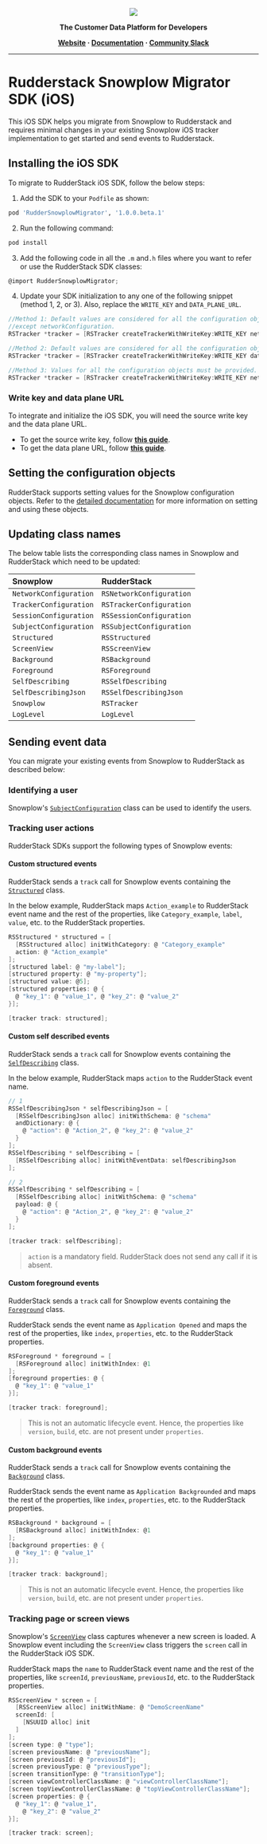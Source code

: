 <p align="center">
  <a href="https://rudderstack.com/">
    <img src="https://user-images.githubusercontent.com/59817155/121357083-1c571300-c94f-11eb-8cc7-ce6df13855c9.png">
  </a>
</p>

<p align="center"><b>The Customer Data Platform for Developers</b></p>

<p align="center">
  <b>
    <a href="https://rudderstack.com">Website</a>
    ·
    <a href="">Documentation</a>
    ·
    <a href="https://rudderstack.com/join-rudderstack-slack-community">Community Slack</a>
  </b>
</p>

---

# [](https://github.com/rudderlabs/rudder-snowplow-migrator-ios-sdk/blob/main/README.md)Rudderstack Snowplow Migrator SDK (iOS)

This iOS SDK helps you migrate from Snowplow to Rudderstack and requires minimal changes in your existing Snowplow iOS tracker implementation to get started and send events to Rudderstack.

## [](https://github.com/rudderlabs/rudder-snowplow-migrator-ios-sdk/blob/main/README.md#installing-the-javascript-sdk)Installing the iOS SDK

To migrate to RudderStack iOS SDK, follow the below steps:

1. Add the SDK to your `Podfile` as shown:

```ruby
pod 'RudderSnowplowMigrator', '1.0.0.beta.1'
```

2. Run the following command:

```ruby
pod install
```

3. Add the following code in all the `.m` and`.h` files where you want to refer or use the RudderStack SDK classes:

```objectivec
@import RudderSnowplowMigrator;
```

4. Update your SDK initialization to any one of the following snippet (method 1, 2, or 3). Also, replace the `WRITE_KEY` and `DATA_PLANE_URL`.

```objectivec
//Method 1: Default values are considered for all the configuration objects 
//except networkConfiguration.
RSTracker *tracker = [RSTracker createTrackerWithWriteKey:WRITE_KEY network:networkConfig];

//Method 2: Default values are considered for all the configuration objects.
RSTracker *tracker = [RSTracker createTrackerWithWriteKey:WRITE_KEY dataPlaneUrl:DATA_PLANE_URL];

//Method 3: Values for all the configuration objects must be provided.
RSTracker *tracker = [RSTracker createTrackerWithWriteKey:WRITE_KEY network:networkConfig configurations:@[trackerConfig]];
```

### Write key and data plane URL

To integrate and initialize the iOS SDK, you will need the source write key and the data plane URL.

- To get the source write key, follow [**this guide**](https://www.rudderstack.com/docs/get-started/glossary/#write-key).
- To get the data plane URL, follow [**this guide**](https://www.rudderstack.com/docs/rudderstack-cloud/dashboard-overview/#data-plane-url).

## Setting the configuration objects

RudderStack supports setting values for the Snowplow configuration objects. Refer to the [detailed documentation](https://www.rudderstack.com/docs/user-guides/migration-guides/snowplow-migration-guide/#setting-the-configuration-objects-for-mobile-sdks) for more information on setting and using these objects.

## Updating class names

The below table lists the corresponding class names in Snowplow and RudderStack which need to be updated:

| Snowplow    |      RudderStack    | 
| :------------- | :-------------- |
| `NetworkConfiguration` | `RSNetworkConfiguration` | 
| `TrackerConfiguration` | `RSTrackerConfiguration` | 
| `SessionConfiguration` | `RSSessionConfiguration` | 
| `SubjectConfiguration` | `RSSubjectConfiguration` |
| `Structured` | `RSStructured` | 
| `ScreenView` | `RSScreenView` | 
| `Background` | `RSBackground` | 
| `Foreground` | `RSForeground` | 
| `SelfDescribing` | `RSSelfDescribing` | 
| `SelfDescribingJson` | `RSSelfDescribingJson` |
| `Snowplow` |  `RSTracker` | 
| `LogLevel` | `LogLevel` |

## Sending event data

You can migrate your existing events from Snowplow to RudderStack as described below:

### Identifying a user

Snowplow's <a href="https://docs.snowplow.io/docs/collecting-data/collecting-from-own-applications/mobile-trackers/tracking-events/">`SubjectConfiguration`</a> class can be used to identify the users.

### Tracking user actions

RudderStack SDKs support the following types of Snowplow events:

#### Custom structured events

RudderStack sends a `track` call for Snowplow events containing the <a href="https://docs.snowplow.io/docs/collecting-data/collecting-from-own-applications/mobile-trackers/tracking-events/#creating-a-structured-event">`Structured`</a> class.

In the below example, RudderStack maps `Action_example` to RudderStack event name and the rest of the properties, like `Category_example`, `label`, `value`, etc. to the RudderStack properties.

```objectivec
RSStructured * structured = [
  [RSStructured alloc] initWithCategory: @ "Category_example"
  action: @ "Action_example"
];
[structured label: @ "my-label"];
[structured property: @ "my-property"];
[structured value: @5];
[structured properties: @ {
  @ "key_1": @ "value_1", @ "key_2": @ "value_2"
}];

[tracker track: structured];
```

#### Custom self described events

RudderStack sends a `track` call for Snowplow events containing the <a href="https://docs.snowplow.io/docs/collecting-data/collecting-from-own-applications/mobile-trackers/tracking-events/#creating-a-structured-event">`SelfDescribing`</a> class.

In the below example, RudderStack maps `action` to the RudderStack event name.

```objectivec
// 1
RSSelfDescribingJson * selfDescribingJson = [
  [RSSelfDescribingJson alloc] initWithSchema: @ "schema"
  andDictionary: @ {
    @ "action": @ "Action_2", @ "key_2": @ "value_2"
  }
];
RSSelfDescribing * selfDescribing = [
  [RSSelfDescribing alloc] initWithEventData: selfDescribingJson
];

// 2
RSSelfDescribing * selfDescribing = [
  [RSSelfDescribing alloc] initWithSchema: @ "schema"
  payload: @ {
    @ "action": @ "Action_2", @ "key_2": @ "value_2"
  }
];

[tracker track: selfDescribing];
```

>`action` is a mandatory field. RudderStack does not send any call if it is absent.

#### Custom foreground events

RudderStack sends a `track` call for Snowplow events containing the <a href="https://docs.snowplow.io/docs/collecting-data/collecting-from-own-applications/mobile-trackers/previous-versions/objective-c-tracker/objective-c-1-0-0/#foreground-and-background-events">`Foreground`</a> class.

RudderStack sends the event name as `Application Opened` and maps the rest of the properties, like `index`, `properties`, etc. to the RudderStack properties.

```objectivec
RSForeground * foreground = [
  [RSForeground alloc] initWithIndex: @1
];
[foreground properties: @ {
  @ "key_1": @ "value_1"
}];

[tracker track: foreground];
```

>This is not an automatic lifecycle event. Hence, the properties like `version`, `build`, etc. are not present under `properties`.

#### Custom background events

RudderStack sends a `track` call for Snowplow events containing the <a href="https://docs.snowplow.io/docs/collecting-data/collecting-from-own-applications/mobile-trackers/previous-versions/objective-c-tracker/objective-c-1-0-0/#foreground-and-background-events">`Background`</a> class.

RudderStack sends the event name as `Application Backgrounded` and maps the rest of the properties, like `index`, `properties`, etc. to the RudderStack properties.

```objectivec
RSBackground * background = [
  [RSBackground alloc] initWithIndex: @1
];
[background properties: @ {
  @ "key_1": @ "value_1"
}];

[tracker track: background];
```

>This is not an automatic lifecycle event. Hence, the properties like `version`, `build`, etc. are not present under `properties`.

### Tracking page or screen views

Snowplow's <a href="https://docs.snowplow.io/docs/collecting-data/collecting-from-own-applications/mobile-trackers/tracking-events/#creating-a-structured-event">`ScreenView`</a> class captures whenever a new screen is loaded. A Snowplow event including the `ScreenView` class triggers the `screen` call in the RudderStack iOS SDK.

RudderStack maps the `name` to RudderStack event name and the rest of the properties, like `screenId`, `previousName`, `previousId`, etc. to the RudderStack properties.

```objectivec
RSScreenView * screen = [
  [RSScreenView alloc] initWithName: @ "DemoScreenName"
  screenId: [
    [NSUUID alloc] init
  ]
];
[screen type: @ "type"];
[screen previousName: @ "previousName"];
[screen previousId: @ "previousId"];
[screen previousType: @ "previousType"];
[screen transitionType: @ "transitionType"];
[screen viewControllerClassName: @ "viewControllerClassName"];
[screen topViewControllerClassName: @ "topViewControllerClassName"];
[screen properties: @ {
  @ "key_1": @ "value_1",
    @ "key_2": @ "value_2"
}];

[tracker track: screen];
```
